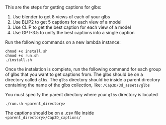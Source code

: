 This are the steps for getting captions for glbs:
1. Use blender to get 8 views of each of your glbs
2. Use BLIP2 to get 5 captions for each view of a model
3. Use CLIP to get the best caption for each view of a model
4. Use GPT-3.5 to unify the best captions into a single caption

Run the following commands on a new lambda instance:
```
chmod +x install.sh
chmod +x run.sh
./install.sh
```
Once the instalation is complete, run the following command for each group of glbs that you want to get captions from.
The glbs should be on a directory called `glbs`. The `glbs` directory should be inside a parent directory containing the name of the glbs collection, like: `/Cap3D/3d_assets/glbs`

You must specify the parent directory where your `glbs` directory is located
```
./run.sh <parent_directory>
```

The captions should be on a .csv file inside `<parent_directory>/Cap3D_captions/`

